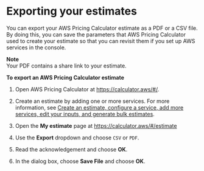 # Exporting your estimates<a name="export-estimate"></a>

You can export your AWS Pricing Calculator estimate as a PDF or a CSV file\. By doing this, you can save the parameters that AWS Pricing Calculator used to create your estimate so that you can revisit them if you set up AWS services in the console\.

**Note**  
Your PDF contains a share link to your estimate\.<a name="export-estimate-proc"></a>

**To export an AWS Pricing Calculator estimate**



1. Open AWS Pricing Calculator at [https://calculator\.aws/\#/](https://calculator.aws/#/)\.

1. Create an estimate by adding one or more services\. For more information, see [Create an estimate, configure a service, add more services, edit your inputs, and generate bulk estimates](create-estimate.md)\.

1. Open the **My estimate** page at [https://calculator\.aws/\#/estimate](https://calculator.aws/#/estimate) 

1. Use the **Export** dropdown and choose `CSV` or `PDF`\.

1. Read the acknowledgement and choose **OK**\.

1. In the dialog box, choose **Save File** and choose **OK**\.